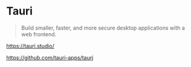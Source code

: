 # Tauri

> Build smaller, faster, and more secure desktop applications
> with a web frontend.

<https://tauri.studio/>

<https://github.com/tauri-apps/tauri>
